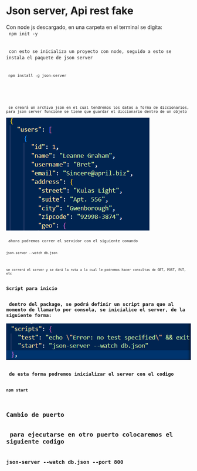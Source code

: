 <h1>Json server, Api rest fake</h1>

<p> Con node js descargado, en una carpeta en el terminal se digita:
<br>
<code> npm init -y

<p> con esto se inicializa un proyecto con node, seguido a esto se instala el paquete de json server

<code> npm install -g json-server

<br>
<p> se creará un archivo json en el cual tendremos los datos a forma de diccionarios, para json server funcione se tiene que guardar el diccionario dentro de un objeto

<img src="./img/users.png">

<p> ahora podremos correr el servidor con el siguiente comando

<code>json-server --watch db.json

<p>se correrá el server y se dará la ruta a la cual le podremos hacer consultas de GET, POST, PUT, etc

<h2>Script para inicio

<p> dentro del package, se podrá definir un script para que al momento de llamarlo por consola, se inicialice el server, de la siguiente forma:

<img src="./img/start.png">

<p> de esta forma podremos inicializar el server con el codigo

<code>npm start

<h2>Cambio de puerto

<p> para ejecutarse en otro puerto colocaremos el siguiente codigo

<code>json-server --watch db.json --port 800
